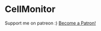 # CellMonitor
Support me on patreon :)
<a href="https://www.patreon.com/bePatron?u=28741071" data-patreon-widget-type="become-patron-button">Become a Patron!</a>

